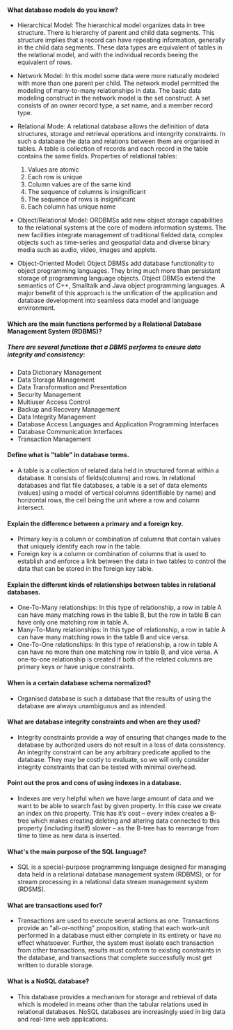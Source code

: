 #### What database models do you know?
* Hierarchical Model: The hierarchical model organizes data in tree structure. There is hierarchy of parent and child data segments. This structure implies that a record can have repeating information, generally in the child data segments. These data types are equivalent of tables in the relational model, and with the individual records beeing the equivalent of rows.

* Network Model: In this model some data were more naturally modeled with more than one parent per child. The network model permitted the modeling of many-to-many relationships in data. The basic data modeling construct in the network model is the set construct. A set consists of an owner record type, a set name, and a member record type.

* Relational Mode: A relational database allows the definition of data structures, storage and retrieval operations and intengrity constraints. In such a database the data and relations between them are organised in tables. A table is collection of records and each record in the table contains the same fields.
Properties of relational tables:
    1. Values are atomic
    2. Each row is unique
    3. Column values are of the same kind 
    4. The sequence of columns is insignificant
    5. The sequence of rows is insignificant
    6. Each column has unique name 

* Object/Relational Model: ORDBMSs add new object storage capabilities to the relational systems at the core of modern information systems. The new facilities integrate management of traditional fielded data, complex objects such as time-series and geospatial data and diverse binary media such as audio, video, images and applets.

* Object-Oriented Model: Object DBMSs add database functionality to object programming languages. They bring much more than persistant storage of programming language objects. Object DBMSs extend the semantics of C++, Smalltalk and Java object programming languages. A major benefit of this approach is the unification of the application and database development into seamless data model and language environment.

#### Which are the main functions performed by a Relational Database Management System (RDBMS)?
##### There are several functions that a DBMS performs to ensure data integrity and consistency:
* Data Dictionary Management
* Data Storage Management
* Data Transformation and Presentation
* Security Management
* Multiuser Access Control
* Backup and Recovery Management
* Data Integrity Management
* Database Access Languages and Application Programming Interfaces
* Database Communication Interfaces
* Transaction Management

#### Define what is "table" in database terms.
* A table is a collection of related data held in structured format within a database. It consists of fields(columns) and rows. In relational databases and flat file databases, a table is a set of data elements (values) using a model of vertical columns (identifiable by name) and horizontal rows, the cell being the unit where a row and column intersect.

#### Explain the difference between a primary and a foreign key.
* Primary key is a column or combination of columns that contain values that uniquely identify each row in the table.
* Foreign key is a column or combination of columns that is used to establish and enforce a link between the data in two tables to control the data that can be stored in the foreign key table.

#### Explain the different kinds of relationships between tables in relational databases.
* One-To-Many relationships: In this type of relationship, a row in table A can have many matching rows in the table B, but the row in table B can have only one matching row in table A.
* Many-To-Many relationships: In this type of relationship, a row in table A can have many matching rows in the table B and vice versa.
* One-To-One relationships: In this type of relationship, a row in table A can have no more than one matching row in table B, and vice versa. A one-to-one relationship is created if both of the related columns are primary keys or have unique constraints.

#### When is a certain database schema normalized?
* Organised database is such a database that the results of using the database are always unambiguous and as intended.

#### What are database integrity constraints and when are they used?
* Integrity constraints provide a way of ensuring that changes made to the database by authorized users do not result in a loss of data consistency. An integrity constraint can be any arbitrary predicate applied to the database. They may be costly to evaluate, so we will only consider integrity constraints that can be tested with minimal overhead.

#### Point out the pros and cons of using indexes in a database.
* Indexes are very helpful when we have large amount of data and we want to be able to search fast by given property. In this case we create an index on this property. This has it’s cost – every index creates a B-tree which makes creating deleting and altering data connected to this property (including itself) slower – as the B-tree has to rearrange from time to time as new data is inserted.

#### What's the main purpose of the SQL language?
* SQL is a special-purpose programming language designed for managing data held in a relational database management system (RDBMS), or for stream processing in a relational data stream management system (RDSMS).

#### What are transactions used for?
* Transactions are used to execute several actions as one. Transactions provide an "all-or-nothing" proposition, stating that each work-unit performed in a database must either complete in its entirety or have no effect whatsoever. Further, the system must isolate each transaction from other transactions, results must conform to existing constraints in the database, and transactions that complete successfully must get written to durable storage.

#### What is a NoSQL database?
* This database provides a mechanism for storage and retrieval of data which is modeled in means other than the tabular relations used in relational databases. NoSQL databases are increasingly used in big data and real-time web applications.











